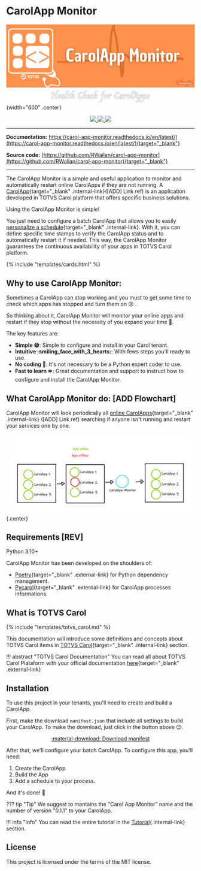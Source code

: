 # CarolApp Monitor

![logo](assets/images/logo.png){width="600" .center}

<p align="center">
    <a href="https://codecov.io/gh/RWallan/carol-app-monitor" target="_blank"> 
    <img src="https://codecov.io/gh/RWallan/carol-app-monitor/branch/main/graph/badge.svg?token=zP2gCNgi0t"/> 
    </a>
    <a href="https://github.com/RWallan/carol-app-monitor/actions/workflows/test_pipeline.yml" target="_blank"> 
    <img src="https://github.com/RWallan/carol-app-monitor/actions/workflows/test_pipeline.yml/badge.svg"/> 
    </a>
    <a href="https://github.com/RWallan/carol-app-monitor" target="_blank"><img src="https://img.shields.io/github/issues/RWallan/carol-app-monitor">
    </a>
</p>

---

**Documentation:** https://carol-app-monitor.readthedocs.io/en/latest/](https://carol-app-monitor.readthedocs.io/en/latest/){target="_blank"}

**Source code:** [https://github.com/RWallan/carol-app-monitor](https://github.com/RWallan/carol-app-monitor){target="_blank"}

---

The CarolApp Monitor is a simple and useful application to monitor and automatically restart online CarolApps if they are not running. A [CarolApp](#){target="_blank" .internal-link}([ADD] Link ref) is an application developed in TOTVS Carol platform that offers specific business solutions.

Using the CarolApp Monitor is simple!

You just need to configure a batch CarolApp that allows you to easily [personalize a schedule](./tutorial/schedule.md){target="_blank" .internal-link}. With it, you can define specific time stamps to verify the CarolApp status and to automatically restart it if needed. This way, the CarolApp Monitor guarantees the continuous availability of your apps in TOTVS Carol platform.


{% include "templates/cards.html" %}

## Why to use CarolApp Monitor:

Sometimes a CarolApp can stop working and you must to get some time to check which apps has stopped and turn them on :disappointed: .

So thinking about it, CarolApp Monitor will monitor your online apps and restart if they stop without the necessity of you expand your time :rocket:.

The key features are:

* **Simple :sweat_smile:**: Simple to configure and install in your Carol tenant.
* **Intuitive :smiling_face_with_3_hearts:**: With fews steps you'll ready to use.
* **No coding :no_entry_sign:**: It's not necessary to be a Python expert coder to use.
* **Fast to learn :fast_forward:**: Great documentation and support to instruct how to configure and install the CarolApp Monitor.

## What CarolApp Monitor do: [ADD Flowchart]

CarolApp Monitor will look periodically all [online CarolApps](#){target="_blank" .internal-link} ([ADD] Link ref) searching if anyone isn't running and restart your services one by one.

![FlowChart](assets/images/flowchart.png){.center}

## Requirements [REV]

Python 3.10+

CarolApp Monitor has been developed on the shoulders of:

* [Poetry](https://python-poetry.org/docs/){target="_blank" .external-link} for Python dependency management.
* [Pycarol](https://pycarol.readthedocs.io/en/2.54.15/index.html){target="_blank" .external-link} for CarolApp processes informations.

## What is TOTVS Carol

{% include "templates/totvs_carol.md" %}

This documentation will introduce some definitions and concepts about TOTVS Carol items in [TOTVS Carol](./carol/index.md){target="_blank" .internal-link} section.

!!! abstract "TOTVS Carol Documentation"
    You can read all about TOTVS Carol Plataform with your official documentation [here](https://docs.carol.ai/docs/intro/#totvs-carol){target="_blank" .external-link}

## Installation

To use this project in your tenants, you'll need to create and build a CarolApp. 

First, make the download `manifest.json` that include all settings to build your CarolApp. To make the download, just click in the button above :wink:.

<center>
    <a href="./assets/manifest.json" download="manifest.json" class="md-button md-button--primary">:material-download: Download manifest</a>
</center>

After that, we'll configure your batch CarolApp. To configure this app, you'll need:

1. Create the CarolApp
1. Build the App
1. Add a schedule to your process.

And it's done! :partying_face:

??? tip "Tip"
    We suggest to mantains the "Carol App Monitor" name and the number of version "0.1.1" to your CarolApp.

!!! info "Info"
    You can read the entire tutorial in the [Tutorial](./tutorial/index.md){.internal-link} section.

## License
This project is licensed under the terms of the MIT license.
